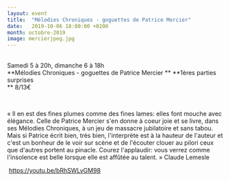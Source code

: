 ```yaml
---
layout: event
title:  "Mélodies Chroniques - goguettes de Patrice Mercier"
date:   2019-10-06 18:00:00 +0200
month: octobre-2019
image: mercierjpeg.jpg
---
```



<br /> Samedi 5 à 20h, dimanche 6 à 18h<br /> **Mélodies Chroniques - goguettes de Patrice Mercier  ** **1ères parties surprises  
** 8/13€

 

« Il en est des fines plumes comme des fines lames: elles font mouche avec élégance. Celle de Patrice Mercier s'en donne à coeur joie et se livre, dans ses Mélodies Chroniques, à un jeu de massacre jubilatoire et sans tabou. Mais si Patrice écrit bien, très bien, l'interprète est à la hauteur de l'auteur et c'est un bonheur de le voir sur scène et de l'écouter clouer au pilori ceux que d'autres portent au pinacle. Courez l'applaudir: vous verrez comme l'insolence est belle lorsque elle est affûtée au talent. » Claude Lemesle

 https://youtu.be/bRhSWLvGM98